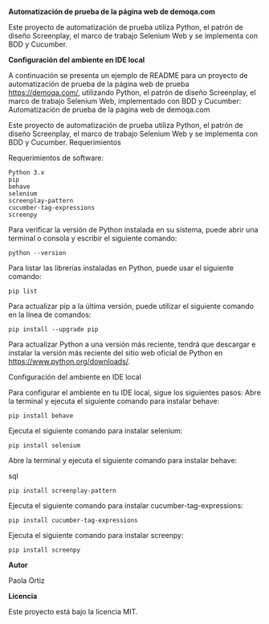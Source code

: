 **Automatización de prueba de la página web de demoqa.com**

Este proyecto de automatización de prueba utiliza Python, el patrón de diseño Screenplay, el marco de trabajo Selenium Web y se implementa con BDD y Cucumber.

**Configuración del ambiente en IDE local**

A continuación se presenta un ejemplo de README para un proyecto de automatización de prueba de la página web de prueba https://demoqa.com/, utilizando Python, el patrón de diseño Screenplay, el marco de trabajo Selenium Web, implementado con BDD y Cucumber:
Automatización de prueba de la página web de demoqa.com

Este proyecto de automatización de prueba utiliza Python, el patrón de diseño Screenplay, el marco de trabajo Selenium Web y se implementa con BDD y Cucumber.
Requerimientos

Requerimientos de software:

    Python 3.x
    pip
    behave
    selenium
    screenplay-pattern
    cucumber-tag-expressions
    screenpy
Para verificar la versión de Python instalada en su sistema, puede abrir una terminal o consola y escribir el siguiente comando:

    python --version

Para listar las librerías instaladas en Python, puede usar el siguiente comando:

    pip list
Para actualizar pip a la última versión, puede utilizar el siguiente comando en la línea de comandos:

    pip install --upgrade pip

Para actualizar Python a una versión más reciente, tendrá que descargar e instalar la versión más reciente del sitio web oficial de Python en https://www.python.org/downloads/.

Configuración del ambiente en IDE local

Para configurar el ambiente en tu IDE local, sigue los siguientes pasos:
Abre la terminal y ejecuta el siguiente comando para instalar behave:

    pip install behave

Ejecuta el siguiente comando para instalar selenium:

    pip install selenium

Abre la terminal y ejecuta el siguiente comando para instalar behave:

sql

    pip install screenplay-pattern

Ejecuta el siguiente comando para instalar cucumber-tag-expressions:

    pip install cucumber-tag-expressions

Ejecuta el siguiente comando para instalar screenpy:

    pip install screenpy

**Autor**

Paola Ortiz

**Licencia**

Este proyecto está bajo la licencia MIT.
